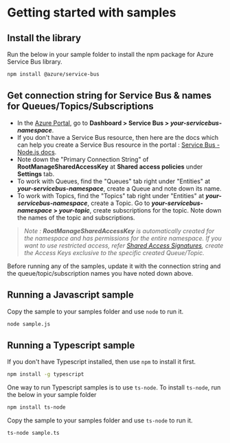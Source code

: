 # Getting started with samples #

## Install the library

Run the below in your sample folder to install the npm package for Azure Service Bus library.
```bash
npm install @azure/service-bus
```

## Get connection string for Service Bus & names for Queues/Topics/Subscriptions
- In the [Azure Portal](https://portal.azure.com), go to **Dashboard > Service Bus > _your-servicebus-namespace_**.
- If you don't have a Service Bus resource, then here are the docs which can help you create a Service Bus resource in the portal : [Service Bus - Node.js docs](https://docs.microsoft.com/en-us/azure/service-bus-messaging/service-bus-nodejs-how-to-use-queues).
- Note down the "Primary Connection String" of **RootManageSharedAccessKey** at **Shared access policies** under **Settings** tab.
- To work with Queues, find the "Queues" tab right under "Entities" at **_your-servicebus-namespace_**, create a Queue and note down its name.
- To work with Topics, find the "Topics" tab right under "Entities" at **_your-servicebus-namespace_**, create a Topic. Go to **_your-servicebus-namespace_ > _your-topic_**, create subscriptions for the topic. Note down the names of the topic and subscriptions.
> _Note : **RootManageSharedAccessKey** is automatically created for the namespace and has permissions for the entire namespace. If you want to use restricted access, refer [Shared Access Signatures](https://docs.microsoft.com/en-us/azure/service-bus-messaging/service-bus-sas), create the Access Keys exclusive to the specific created Queue/Topic._

Before running any of the samples, update it with the connection string and the queue/topic/subscription names you have noted down above.

## Running a Javascript sample

Copy the sample to your samples folder and use `node` to run it.
```bash
node sample.js
```

## Running a Typescript sample

If you don't have Typescript installed, then use `npm` to install it first.
```bash
npm install -g typescript
```

One way to run Typescript samples is to use `ts-node`. To install `ts-node`, run the below in your sample folder
```bash
npm install ts-node
```

Copy the sample to your samples folder and use `ts-node` to run it.
```bash
ts-node sample.ts
```

